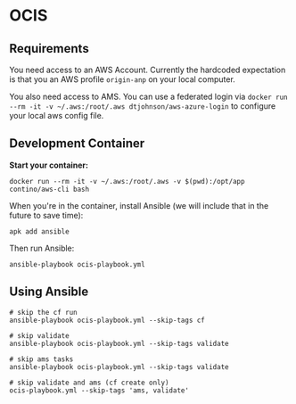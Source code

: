 # OCIS

## Requirements

You need access to an AWS Account. Currently the hardcoded expectation is that you an AWS profile `origin-anp` on your local computer.

You also need access to AMS. You can use a federated login via `docker run --rm -it -v ~/.aws:/root/.aws dtjohnson/aws-azure-login` to configure your local aws config file.

## Development Container

**Start your container:**

`docker run --rm -it -v ~/.aws:/root/.aws -v $(pwd):/opt/app contino/aws-cli bash`

When you're in the container, install Ansible (we will include that in the future to save time):

`apk add ansible` 

Then run Ansible:

`ansible-playbook ocis-playbook.yml`

## Using Ansible

```
# skip the cf run
ansible-playbook ocis-playbook.yml --skip-tags cf

# skip validate
ansible-playbook ocis-playbook.yml --skip-tags validate

# skip ams tasks
ansible-playbook ocis-playbook.yml --skip-tags validate

# skip validate and ams (cf create only)
ocis-playbook.yml --skip-tags 'ams, validate'
```



